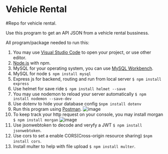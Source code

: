 # Vehicle Rental
#Repo for vehicle rental.

Use this program to get an API JSON from a vehicle rental bussiness.

All program/package needed to run this:

1. You may use [Visual Studio Code](https://code.visualstudio.com/download) to open your project, or use other editor.
2. [Node.js](https://nodejs.org/en/download/) with npm. 
3. MySQL for your operating system, you can use [MySQL Workbench](https://dev.mysql.com/downloads/workbench/). 
4. MySQL for node ```$ npm install mysql```
5. Express js for backend, routing and run from local server ```$ npm install express```
6. Use helmet for save ride ```$ npm install helmet --save```
7. You may use nodemon to reload your server automatically ```$ npm install nodemon --save-dev```
8. Use dotenv to hide your database config ```$npm install dotenv```
9. Run this program using [Postman](https://www.postman.com/downloads/).
![image](https://user-images.githubusercontent.com/22422287/144994511-f1ed50a5-1994-43b6-8e3f-950f2c30bd11.png)
10. To keep track your http request on your console, you may install morgan ```$ npm install morgan``` 
![image](https://user-images.githubusercontent.com/22422287/145001545-03368d60-3ac5-4226-9b8c-b5638b268edc.png)
11. Use jsonwebtoken to decode and veryfy a JWT ```$ npm install jsonwebtoken```.
12. Use cors to set a enable CORS(Cross-origin resource sharing) ```$npm install cors```.
13. Install multer to help with file upload ```$ npm install multer```.
